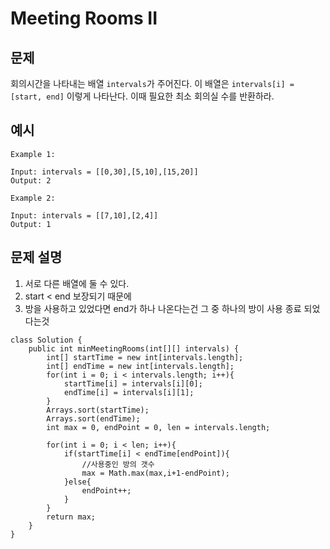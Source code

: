 # Meeting Rooms II

## 문제

회의시간을 나타내는 배열 `intervals`가 주어진다.
이 배열은 `intervals[i] = [start, end]` 이렇게 나타난다. 이때 필요한 최소 회의실 수를 반환하라.

## 예시

```
Example 1:

Input: intervals = [[0,30],[5,10],[15,20]]
Output: 2
```

```
Example 2:

Input: intervals = [[7,10],[2,4]]
Output: 1
```

## 문제 설명

1. 서로 다른 배열에 둘 수 있다.
2. start < end 보장되기 때문에
3. 방을 사용하고 있었다면 end가 하나 나온다는건 그 중 하나의 방이 사용 종료 되었다는것

```
class Solution {
    public int minMeetingRooms(int[][] intervals) {
        int[] startTime = new int[intervals.length];
        int[] endTime = new int[intervals.length];
        for(int i = 0; i < intervals.length; i++){
            startTime[i] = intervals[i][0];
            endTime[i] = intervals[i][1];
        }
        Arrays.sort(startTime);
        Arrays.sort(endTime);
        int max = 0, endPoint = 0, len = intervals.length;

        for(int i = 0; i < len; i++){
            if(startTime[i] < endTime[endPoint]){
                //사용중인 방의 갯수
                max = Math.max(max,i+1-endPoint);
            }else{
                endPoint++;
            }
        }
        return max;
    }
}
```
